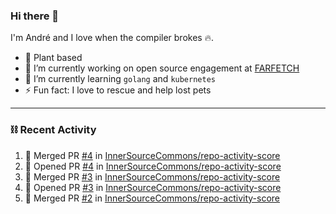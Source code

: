 ### Hi there 👋

I'm André and I love when the compiler brokes 🔥.

- 🥦 Plant based
- 🔭 I’m currently working on open source engagement at [FARFETCH](https://github.com/Farfetch) 
- 🌱 I’m currently learning `golang` and `kubernetes`
- ⚡ Fun fact: I love to rescue and help lost pets

---

### ⛓️ Recent Activity

<!--START_SECTION:activity-->
1. 🎉 Merged PR [#4](https://github.com/InnerSourceCommons/repo-activity-score/pull/4) in [InnerSourceCommons/repo-activity-score](https://github.com/InnerSourceCommons/repo-activity-score)
2. 💪 Opened PR [#4](https://github.com/InnerSourceCommons/repo-activity-score/pull/4) in [InnerSourceCommons/repo-activity-score](https://github.com/InnerSourceCommons/repo-activity-score)
3. 🎉 Merged PR [#3](https://github.com/InnerSourceCommons/repo-activity-score/pull/3) in [InnerSourceCommons/repo-activity-score](https://github.com/InnerSourceCommons/repo-activity-score)
4. 💪 Opened PR [#3](https://github.com/InnerSourceCommons/repo-activity-score/pull/3) in [InnerSourceCommons/repo-activity-score](https://github.com/InnerSourceCommons/repo-activity-score)
5. 🎉 Merged PR [#2](https://github.com/InnerSourceCommons/repo-activity-score/pull/2) in [InnerSourceCommons/repo-activity-score](https://github.com/InnerSourceCommons/repo-activity-score)
<!--END_SECTION:activity-->

<!--
**3cpt/3cpt** is a ✨ _special_ ✨ repository because its `README.md` (this file) appears on your GitHub profile.

Here are some ideas to get you started:

- 🔭 I’m currently working on ...
- 🌱 I’m currently learning ...
- 👯 I’m looking to collaborate on ...
- 🤔 I’m looking for help with ...
- 💬 Ask me about ...
- 📫 How to reach me: ...
- 😄 Pronouns: ...
- ⚡ Fun fact: ...
-->
